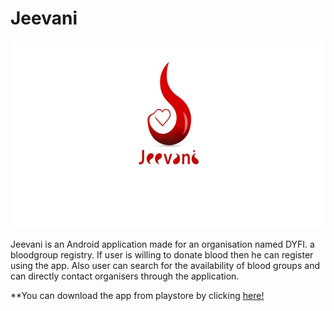# Jeevani

<img src="https://github.com/abhirammltr/jeevani/blob/master/banner.jpg" width="700" height="300" />

Jeevani is an Android application made for an organisation named DYFI.  a bloodgroup registry. If user is willing to donate blood then he can register using the app. 
Also user can search for the availability of blood groups and can directly contact organisers through the application.

**You can download the app from playstore by clicking [here!](https://play.google.com/store/apps/details?id=com.dyfi.jeevani&hl=en)
